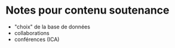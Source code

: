 # Notes pour contenu soutenance

- "choix" de la base de données
- collaborations
- conférences (ICA)